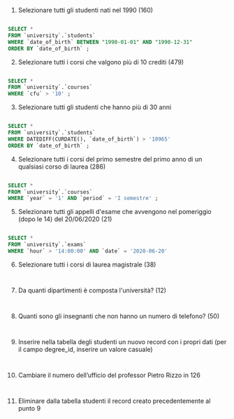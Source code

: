 1. Selezionare tutti gli studenti nati nel 1990 (160)

```sql

SELECT *
FROM `university`.`students`
WHERE `date_of_birth` BETWEEN "1990-01-01" AND "1990-12-31"
ORDER BY `date_of_birth` ;

```

2. Selezionare tutti i corsi che valgono più di 10 crediti (479)

```sql

SELECT *
FROM `university`.`courses`
WHERE `cfu` > '10' ;

```

3. Selezionare tutti gli studenti che hanno più di 30 anni

```sql

SELECT *
FROM `university`.`students`
WHERE DATEDIFF(CURDATE(), `date_of_birth`) > '10965'
ORDER BY `date_of_birth` ;

```

4. Selezionare tutti i corsi del primo semestre del primo anno di un qualsiasi corso di
laurea (286)

```sql

SELECT *
FROM `university`.`courses`
WHERE `year` = '1' AND `period` = 'I semestre' ;


```

5. Selezionare tutti gli appelli d'esame che avvengono nel pomeriggio (dopo le 14) del
20/06/2020 (21)

```sql

SELECT *
FROM `university`.`exams`
WHERE `hour` > '14:00:00' AND `date` = '2020-06-20'

```

6. Selezionare tutti i corsi di laurea magistrale (38)

```sql



```

7. Da quanti dipartimenti è composta l'università? (12)

```sql



```

8. Quanti sono gli insegnanti che non hanno un numero di telefono? (50)

```sql



```

9. Inserire nella tabella degli studenti un nuovo record con i propri dati (per il campo
degree_id, inserire un valore casuale)

```sql



```

10. Cambiare il numero dell’ufficio del professor Pietro Rizzo in 126

```sql



```

11. Eliminare dalla tabella studenti il record creato precedentemente al punto 9

```sql



```